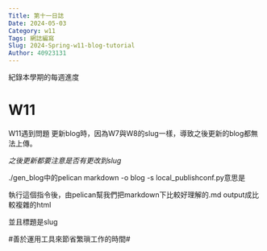 ```yaml
---
Title: 第十一日誌
Date: 2024-05-03 
Category: w11
Tags: 網誌編寫
Slug: 2024-Spring-w11-blog-tutorial
Author: 40923131
---
```


紀錄本學期的每週進度

<!-- PELICAN_END_SUMMARY -->

# W11

W11遇到問題
更新blog時，因為W7與W8的slug一樣，導致之後更新的blog都無法上傳。

*之後更新都要注意是否有更改到slug*

./gen_blog中的pelican markdown -o blog -s local_publishconf.py意思是

執行這個指令後，由pelican幫我們把markdown下比較好理解的.md output成比較複雜的html

並且標題是slug

#善於運用工具來節省繁瑣工作的時間#

